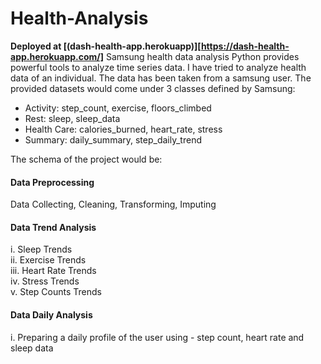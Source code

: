 # Health-Analysis
__Deployed at [(dash-health-app.herokuapp)][https://dash-health-app.herokuapp.com/]__
Samsung health data analysis
Python provides powerful tools to analyze time series data. I have tried to analyze health data of an individual. The data has been taken from a samsung user. The provided datasets would come under 3 classes defined by Samsung:<br>

* Activity: step_count, exercise, floors_climbed
* Rest: sleep, sleep_data
* Health Care: calories_burned, heart_rate, stress
* Summary: daily_summary, step_daily_trend
  
The schema of the project would be:
  
#### Data Preprocessing  
Data Collecting, Cleaning, Transforming, Imputing  
#### Data Trend Analysis  
i. Sleep Trends  
ii. Exercise Trends  
iii. Heart Rate Trends  
iv. Stress Trends  
v. Step Counts Trends  
#### Data Daily Analysis  
i. Preparing a daily profile of the user using - step count, heart rate and sleep data<br>
